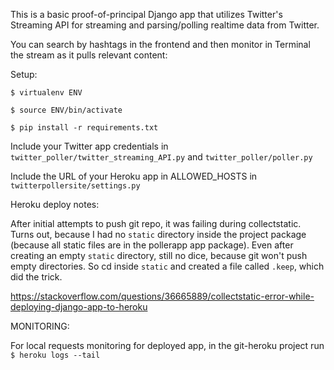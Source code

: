 This is a basic proof-of-principal Django app that utilizes Twitter's Streaming API for streaming and parsing/polling realtime data from Twitter.

You can search by hashtags in the frontend and then monitor in Terminal the stream as it pulls relevant content:


Setup:

```$ virtualenv ENV```

```$ source ENV/bin/activate```

```$ pip install -r requirements.txt```


Include your Twitter app credentials in ```twitter_poller/twitter_streaming_API.py``` and ```twitter_poller/poller.py```

Include the URL of your Heroku app in ALLOWED_HOSTS in ```twitterpollersite/settings.py```

Heroku deploy notes:

After initial attempts to push git repo, it was failing during collectstatic. Turns out, because I had no ```static``` directory inside the project package (because all static files are in the pollerapp app package). Even after creating an empty ```static``` directory, still no dice, because git won't push empty directories. So cd inside ```static``` and created a file called ```.keep```, which did the trick.

https://stackoverflow.com/questions/36665889/collectstatic-error-while-deploying-django-app-to-heroku


MONITORING:

For local requests monitoring for deployed app, in the git-heroku project run ```$ heroku logs --tail```
